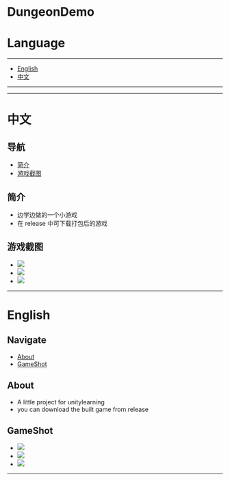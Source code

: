 # DungeonDemo

# Language

---

- [English](#english)
- [中文](#中文)

---

---

# 中文

## 导航

- [简介](#简介)
- [游戏截图](#游戏截图)

## 简介

- 边学边做的一个小游戏
- 在 release 中可下载打包后的游戏

## 游戏截图

- ![](./GameShot/gameshotChinese_1.gif)
- ![](./GameShot/gameshotChinese_2.gif)
- ![](./GameShot/gameshotChinese_3.gif)

---

# English

## Navigate

- [About](#about)
- [GameShot](#gameshot)

## About

- A little project for unitylearning
- you can download the built game from release

## GameShot

- ![](./GameShot/gameshotEnglish_1.gif)
- ![](./GameShot/gameshotEnglish_2.gif)
- ![](./GameShot/gameshotEnglish_3.gif)

---
